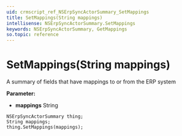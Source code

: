```yaml
---
uid: crmscript_ref_NSErpSyncActorSummary_SetMappings
title: SetMappings(String mappings)
intellisense: NSErpSyncActorSummary.SetMappings
keywords: NSErpSyncActorSummary, GetMappings
so.topic: reference
---
```


# SetMappings(String mappings)

A summary of fields that have mappings to or from the ERP system

**Parameter:** 
 - **mappings** String

```crmscript
NSErpSyncActorSummary thing;
String mappings;
thing.SetMappings(mappings);
```


